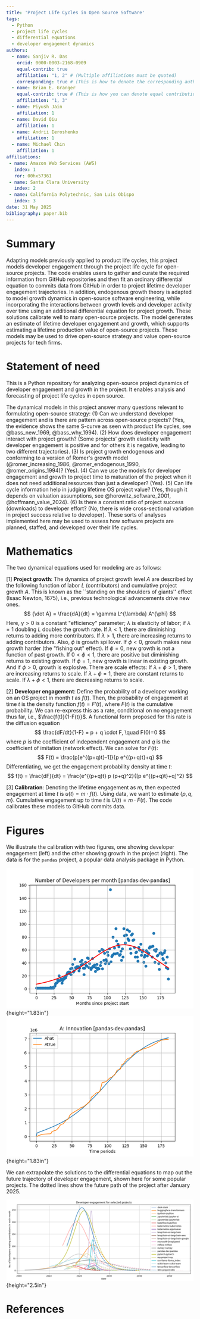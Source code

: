 ```yaml
---
title: 'Project Life Cycles in Open Source Software'
tags:
  - Python
  - project life cycles
  - differential equations
  - developer engagement dynamics
authors:
  - name: Sanjiv R. Das
    orcid: 0000-0003-2168-0909
    equal-contrib: true
    affiliation: "1, 2" # (Multiple affiliations must be quoted)
    corresponding: true # (This is how to denote the corresponding author)
  - name: Brian E. Granger
    equal-contrib: true # (This is how you can denote equal contributions between multiple authors)
    affiliation: "1, 3"
  - name: Piyush Jain
    affiliation: 1
  - name: David Qiu
    affiliation: 1
  - name: Andrii Ieroshenko
    affiliation: 1
  - name: Michael Chin
    affiliation: 1  
affiliations:
 - name: Amazon Web Services (AWS)
   index: 1
   ror: 00hx57361
 - name: Santa Clara University
   index: 2
 - name: California Polytechnic, San Luis Obispo
   index: 3
date: 31 May 2025
bibliography: paper.bib
---
```


# Summary

Adapting models previously applied to product life cycles, this project models developer engagement through the project life cycle for open-source projects. The code enables users to gather and curate the required information from GitHub repositories and then fit an ordinary differential equation to commits data from GitHub in order to project lifetime developer engagement trajectories. In addition, endogenous growth theory is adapted to model growth dynamics in open-source software engineering, while incorporating the interactions between growth levels and developer activity over time using an additional differential equation for project growth. These solutions calibrate well to many open-source projects. The model generates an estimate of lifetime developer engagement and growth, which supports estimating a lifetime production value of open-source projects. These models may be used to drive open-source strategy and value open-source projects for tech firms. 

# Statement of need

This is a Python repository for analyzing open-source project dynamics of developer engagement and growth in the project. It enables analysis and forecasting of project life cycles in open source. 

The dynamical models in this project answer many questions relevant to formulating open-source strategy: (1) Can we understand developer engagement and is there are pattern across open-source projects? (Yes, the evidence shows the same S-curve as seen with product life cycles, see @bass_new_1969, @bass_why_1994). (2) How does developer engagement interact with project growth? (Some projects’ growth elasticity with developer engagement is positive and for others it is negative, leading to two different trajectories). (3) Is project growth endogenous and conforming to a version of Romer's growth model (@romer_increasing_1986, @romer_endogenous_1990, @romer_origins_1994)? (Yes). (4) Can we use the models for developer engagement and growth to project time to maturation of the project when it does not need additional resources than just a developer? (Yes). (5) Can life cycle information help in judging lifetime OS project value? (Yes, though it depends on valuation assumptions, see @horowitz_software_2001, @hoffmann_value_2024). (6) Is there a constant ratio of project success (downloads) to developer effort? (No, there is wide cross-sectional variation in project success relative to developer). These sorts of analyses implemented here may be used to assess how software projects are planned, staffed, and developed over their life cycles. 

# Mathematics

The two dynamical equations used for modeling are as follows:

[1] **Project growth**: The dynamics of project growth level $A$ are described by the following function of labor $L$ (contributors) and cumulative project growth $A$. This is known as the ``standing on the shoulders of giants'' effect (Isaac Newton, 1675), i.e., previous technological advancements drive new ones.     
$$
{\dot A} = \frac{dA}{dt} = \gamma L^{\lambda} A^{\phi} 
$$
Here, $\gamma>0$ is a constant "efficiency" parameter; $\lambda$ is elasticity of labor; if $\lambda=1$ doubling $L$ doubles the growth rate. If $\lambda<1$, there are diminishing returns to adding more contributors. If $\lambda>1$, there are increasing returns to adding contributors. Also, $\phi$ is growth spillover. If $\phi<0$, growth makes new growth harder (the "fishing out" effect). If $\phi=0$, new growth is not a function of past growth. If $0<\phi<1$, there are positive but diminishing returns to existing growth. If $\phi=1$, new growth is linear in existing growth. And if $\phi>0$, growth is explosive. There are scale effects: If $\lambda+\phi>1$, there are increasing returns to scale. If $\lambda+\phi=1$, there are constant returns to scale. If $\lambda+\phi<1$, there are decreasing returns to scale.

[2] **Developer engagement**: Define the probability of a developer working on an OS project in month $t$ as $f(t)$. Then, the probability of engagement at time $t$ is the density function $f(t)=F'(t)$, where $F(t)$ is the cumulative probability. We can re-express this as a rate, conditional on no engagement thus far, i.e., $\frac{f(t)}{1-F(t)}$. A functional form proposed for this rate is the diffusion equation
$$
\frac{dF/dt}{1-F} = p + q \cdot F, \quad F(0)=0
$$
where $p$ is the coefficient of independent engagement and $q$ is the coefficient of imitation (network effect). We can solve for $F(t)$: 
$$
F(t) = \frac{p[e^{(p+q)t}-1]}{p e^{(p+q)t}+q}
$$
Differentiating, we get the engagement probability density at time $t$:
$$
f(t) = \frac{dF}{dt} = \frac{e^{(p+q)t} p (p+q)^2}{[p e^{(p+q)t}+q]^2}
$$

[3] **Calibration**: Denoting the lifetime engagement as $m$, then expected engagement at time $t$ is $u(t)=m \cdot f(t)$. Using data, we want to estimate $\{p,q,m\}$. Cumulative engagement up to time $t$ is $U(t)=m \cdot F(t)$. The code calibrates these models to GitHub commits data. 

# Figures

We illustrate the calibration with two figures, one showing developer engagement (left) and the other showing growth in the project (right). The data is for the `pandas` project, a popular data analysis package in Python. 

![Monthly developer engagement](images/pandas-dev-pandas_fit_contributors.png){height="1.83in"}
![Cumulative growth](images/pandas-dev-pandas_innovation_fit.png){height="1.83in"}

We can extrapolate the solutions to the differential equations to map out the future trajectory of developer engagement, shown here for some popular projects. The dotted lines show the future path of the project after January 2025. 

![](images/all_project_lifecycles.png){height="2.5in"}

# References
